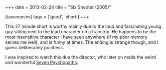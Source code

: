 +++
date = 2013-02-24
title = "Six Shooter (2005)"

[taxonomies]
tags = ['good', 'short']
+++

This 27 minute short is worthy mainly due to the loud and fascinating
young guy sitting next to the lead character on a train trip. He happens
to be the most insensitive character I have seen anywhere (if my poor
memory serves me well), and is funny at times. The ending is strange
though, and I guess deliberately pointless.

I was inspired to watch this due the director, who later on made the
weird and wonderful [Seven Psychopaths].

  [Seven Psychopaths]: http://tshepang.net/seven-psychopaths-2012

